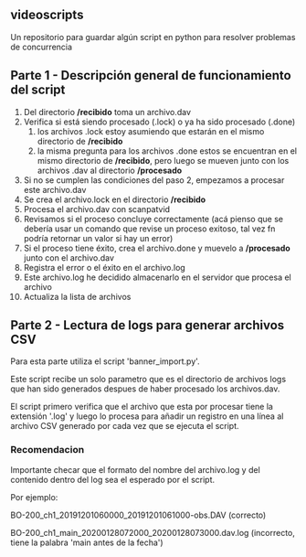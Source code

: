 ## videoscripts
Un repositorio para guardar algún script en python para resolver problemas de concurrencia

## Parte 1 - Descripción general de funcionamiento del script

1. Del directorio **/recibido** toma un archivo.dav
2. Verifica si está siendo procesado (.lock) o ya ha sido procesado (.done)
    1. los archivos .lock estoy asumiendo que estarán en el mismo directorio de **/recibido**
    2. la misma pregunta para los archivos .done estos se encuentran en el mismo directorio de **/recibido**, pero luego se mueven junto con los archivos .dav al directorio **/procesado**
3. Si no se cumplen las condiciones del paso 2, empezamos a procesar este archivo.dav
4. Se crea el archivo.lock en el directorio **/recibido**
5. Procesa el archivo.dav con scanpatvid
6. Revisamos si el proceso concluye correctamente (acá pienso que se debería usar un comando que revise un proceso exitoso, tal vez fn podría retornar un valor si hay un error)
7. Si el proceso tiene éxito, crea el archivo.done y muevelo a **/procesado** junto con el archivo.dav
8. Registra el error o el éxito en el archivo.log 
9. Este archivo.log he decidido almacenarlo en el servidor que procesa el archivo
10. Actualiza la lista de archivos

## Parte 2 - Lectura de logs para generar archivos CSV
Para esta parte utiliza el script 'banner_import.py'.

Este script recibe un solo parametro que es el directorio de archivos logs que han sido generados despues de haber procesado los archivos.dav.

El script primero verifica que el archivo que esta por procesar tiene la extensión '.log' y luego lo procesa para añadir un registro en una línea al archivo CSV generado por cada vez que se ejecuta el script.

### Recomendacion
Importante checar que el formato del nombre del archivo.log y del contenido dentro del log sea el esperado por el script.

Por ejemplo:

BO-200_ch1_20191201060000_20191201061000-obs.DAV (correcto)

BO-200_ch1_main_20200128072000_20200128073000.dav.log (incorrecto, tiene la palabra 'main antes de la fecha')

